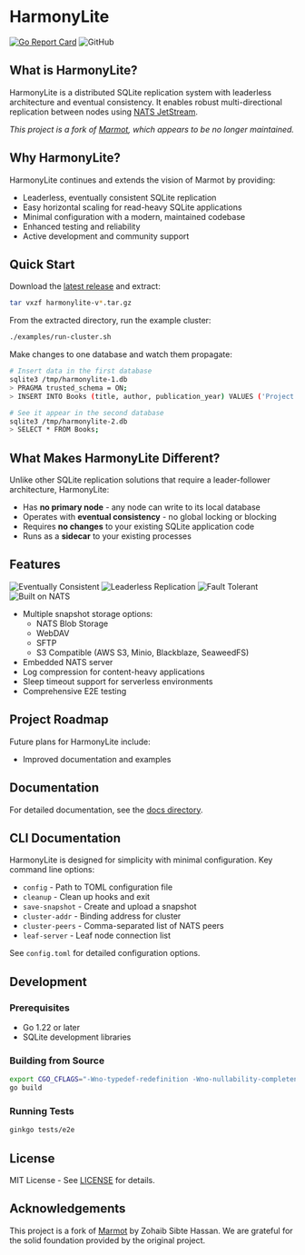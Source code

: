 # HarmonyLite

[![Go Report Card](https://goreportcard.com/badge/github.com/wongfei2009/harmonylite)](https://goreportcard.com/report/github.com/wongfei2009/harmonylite)
![GitHub](https://img.shields.io/github/license/wongfei2009/harmonylite)

## What is HarmonyLite?

HarmonyLite is a distributed SQLite replication system with leaderless architecture and eventual consistency. It enables robust multi-directional replication between nodes using [NATS JetStream](https://nats.io/).

*This project is a fork of [Marmot](https://github.com/maxpert/marmot), which appears to be no longer maintained.*

## Why HarmonyLite?

HarmonyLite continues and extends the vision of Marmot by providing:

- Leaderless, eventually consistent SQLite replication
- Easy horizontal scaling for read-heavy SQLite applications
- Minimal configuration with a modern, maintained codebase
- Enhanced testing and reliability
- Active development and community support

## Quick Start

Download the [latest release](https://github.com/YOUR_USERNAME/harmonylite/releases/latest) and extract:

```bash
tar vxzf harmonylite-v*.tar.gz
```

From the extracted directory, run the example cluster:

```bash
./examples/run-cluster.sh
```

Make changes to one database and watch them propagate:

```bash
# Insert data in the first database
sqlite3 /tmp/harmonylite-1.db
> PRAGMA trusted_schema = ON;
> INSERT INTO Books (title, author, publication_year) VALUES ('Project Hail Mary', 'Andy Weir', 2021);

# See it appear in the second database
sqlite3 /tmp/harmonylite-2.db
> SELECT * FROM Books;
```

## What Makes HarmonyLite Different?

Unlike other SQLite replication solutions that require a leader-follower architecture, HarmonyLite:

- Has **no primary node** - any node can write to its local database
- Operates with **eventual consistency** - no global locking or blocking
- Requires **no changes** to your existing SQLite application code
- Runs as a **sidecar** to your existing processes

## Features

![Eventually Consistent](https://img.shields.io/badge/Eventually%20Consistent-✔️-green)
![Leaderless Replication](https://img.shields.io/badge/Leaderless%20Replication-✔️-green)
![Fault Tolerant](https://img.shields.io/badge/Fault%20Tolerant-✔️-green)
![Built on NATS](https://img.shields.io/badge/Built%20on%20NATS-✔️-green)

- Multiple snapshot storage options:
  - NATS Blob Storage
  - WebDAV
  - SFTP
  - S3 Compatible (AWS S3, Minio, Blackblaze, SeaweedFS)
- Embedded NATS server
- Log compression for content-heavy applications
- Sleep timeout support for serverless environments
- Comprehensive E2E testing

## Project Roadmap

Future plans for HarmonyLite include:
- Improved documentation and examples

## Documentation

For detailed documentation, see the [docs directory](./docs).

## CLI Documentation

HarmonyLite is designed for simplicity with minimal configuration. Key command line options:

- `config` - Path to TOML configuration file
- `cleanup` - Clean up hooks and exit
- `save-snapshot` - Create and upload a snapshot
- `cluster-addr` - Binding address for cluster
- `cluster-peers` - Comma-separated list of NATS peers
- `leaf-server` - Leaf node connection list

See `config.toml` for detailed configuration options.

## Development

### Prerequisites

- Go 1.22 or later
- SQLite development libraries

### Building from Source

```bash
export CGO_CFLAGS="-Wno-typedef-redefinition -Wno-nullability-completeness"
go build
```

### Running Tests

```bash
ginkgo tests/e2e
```

## License

MIT License - See [LICENSE](LICENSE) for details.

## Acknowledgements

This project is a fork of [Marmot](https://github.com/maxpert/marmot) by Zohaib Sibte Hassan. We are grateful for the solid foundation provided by the original project.